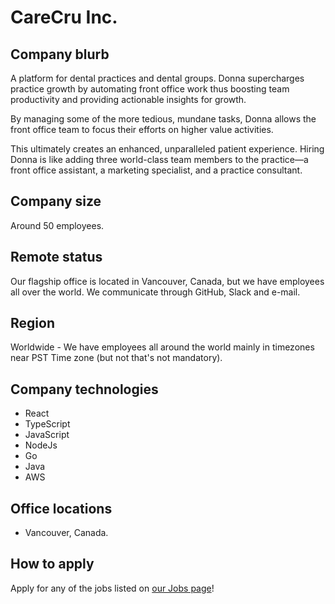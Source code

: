 # CareCru Inc.

## Company blurb

A platform for dental practices and dental groups. Donna supercharges practice growth by automating front office work thus boosting team productivity and providing actionable insights for growth.

By managing some of the more tedious, mundane tasks, Donna allows the front office team to focus their efforts on higher value activities.

This ultimately creates an enhanced, unparalleled patient experience. Hiring Donna is like adding three world-class team members to the practice—a front office assistant, a marketing specialist, and a practice consultant.

## Company size

Around 50 employees.

## Remote status

Our flagship office is located in Vancouver, Canada, but we have employees all over the world. We communicate through GitHub, Slack and e-mail.

## Region

Worldwide - We have employees all around the world mainly in timezones near PST Time zone (but not that's not mandatory).

## Company technologies

- React
- TypeScript
- JavaScript
- NodeJs
- Go
- Java
- AWS

## Office locations

- Vancouver, Canada.

## How to apply

Apply for any of the jobs listed on [our Jobs page](https://www.linkedin.com/company/carecru/jobs/)!
